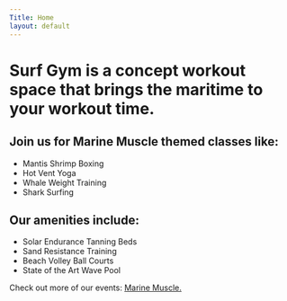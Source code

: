 ```yaml
---
Title: Home
layout: default
---
```

# Surf Gym is a concept workout space that brings the maritime to your workout time.

## Join us for Marine Muscle themed classes like:
- Mantis Shrimp Boxing
- Hot Vent Yoga
- Whale Weight Training
- Shark Surfing

## Our amenities include:
- Solar Endurance Tanning Beds
- Sand Resistance Training
- Beach Volley Ball Courts
- State of the Art Wave Pool

Check out more of our events: [Marine Muscle.](https://lnguyen15.github.io/LIS786/classes/)

